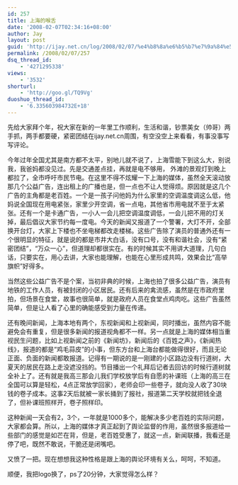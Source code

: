 ```yaml
---
id: 257
title: 上海的喉舌
date: '2008-02-07T02:34:16+08:00'
author: Jay
layout: post
guid: 'http://ijay.net.cn/log/2008/02/07/%e4%b8%8a%e6%b5%b7%e7%9a%84%e5%96%89%e8%88%8c/'
permalink: /2008/02/07/257
dsq_thread_id:
    - '4271295338'
views:
    - '3532'
shorturl:
    - 'http://goo.gl/TQ9Vg'
duoshuo_thread_id:
    - '6.335603984732E+18'
---
```


先给大家拜个年，祝大家在新的一年里工作顺利，生活和谐，钞票美女（帅哥）两手抓，两手都要硬，紧密团结在ijay.net.cn周围，有空没空上来看看，有事没事写写评论。

今年过年全国尤其是南方都不太平，别地儿就不说了，上海雪能下到这么大，别说我，我爸妈都没见过。先是交通差点挂，再就是电不够用， 外滩的景观灯到晚上都拉了，全市呼吁市民节电。在这里不得不炫耀一下上海的媒体，虽然全天滚动放那几个公益广告，连出租上的广播也是，但一点也不让人觉得烦。原因就是这几个广告的主角都是老百姓。一个是一孩子问他妈为什么家里的空调温度调这么低，他妈说全国现在用电紧张，家里少开空调，省一点电，其他省市用电就不至于太紧张。还有一个是卡通广告，一小人一会儿把空调温度调低，一会儿把不用的灯关掉，最后倡议大家节约每一度电。今天的新闻又报道了一个警署，大灯不开，全部换开台灯，大家上下楼也不坐电梯都改走楼梯。这些广告除了演员的普通外还有一个很明显的特征，就是说的都是市井大白话，没有口号，没有和谐社会，没有“紧密团结”，“万众一心”，但道理却都很实在。有的时候其实不用讲大道理，几句白话，只要实在，用心去讲，大家也能理解，也能在心里形成共鸣，效果会比“高举旗帜”好得多。

当然这些公益广告不是个案，当初非典的时候，上海也拍了很多公益广告，演员有地铁的工作人员，有被封闭的小区居民。还有后来的禽流感，虽然是在市政府里拍，但场景在食堂，故事也很简单，就是政府人员在食堂点鸡肉吃。这些广告虽然简单，但是让人看了心里的确能感受到力量在传递。

还有晚间新闻，上海本地有两个，东视新闻和上视新闻，同时播出，虽然内容不能避免会有重复，但是很多新闻的报道视角都不一样。另一点就是上海的媒体相当重视民生问题，比如上视新闻之前的《新闻坊》，新闻后的《百姓之声》，《新闻热线》，报道的都是“鸡毛蒜皮”的小事，但东方台和上海台都能做得很好，而且无论正面、负面的新闻都敢报道。记得有一期说的是一刚建的小区路边没有行道树，大夏天的居民在路上走没遮没挡的。节目播出一个礼拜后记者去回访的时候行道树就全补上了。还有就是我高三那会儿我们学校放学后有自愿的补课班（上海的高三在全国可以算是轻松，4点正常放学回家），老师会印一些卷子，就向没人收了30块钱的卷子成本。这事2天后就被一家长捅到了报社，报道第二天学校就把钱全退了，但补课班照样开，卷子照样印。

这种新闻一天会有2，3个，一年就是1000多个，能解决多少老百姓的实际问题，大家都会算。所以，上海的媒体才真正起到了舆论监督的作用，虽然很多报道给一些部门的感觉是如芒在背，但是，老百姓受惠了，就这一点，新闻联播，我看还是停了吧，既然不敢说，干脆还是闭嘴吧。

又愤了一把。现在想想我这种性格是跟上海的舆论环境有关么，呵呵，不知道。

顺便，我把logo换了，ps了20分钟，大家觉得怎么样？